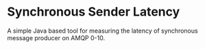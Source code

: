 # Synchronous Sender Latency

A simple Java based tool for measuring the latency of synchronous message producer on AMQP 0-10.
